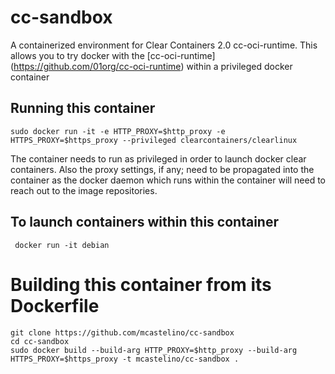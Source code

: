 # cc-sandbox

A containerized environment for Clear Containers 2.0 cc-oci-runtime.  This allows you to try docker with the [cc-oci-runtime] (https://github.com/01org/cc-oci-runtime) within a privileged docker container 

## Running this container
```
sudo docker run -it -e HTTP_PROXY=$http_proxy -e HTTPS_PROXY=$https_proxy --privileged clearcontainers/clearlinux
```

The container needs to run as privileged in order to launch docker clear containers. Also the proxy settings, if any; need to be propagated into the container as the docker daemon which runs within the container will need to reach out to the image repositories.

## To launch containers within this container

```
 docker run -it debian
```

# Building this container from its Dockerfile

```
git clone https://github.com/mcastelino/cc-sandbox
cd cc-sandbox
sudo docker build --build-arg HTTP_PROXY=$http_proxy --build-arg HTTPS_PROXY=$https_proxy -t mcastelino/cc-sandbox .
```
